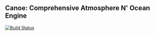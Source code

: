## Canoe: Comprehensive Atmosphere N' Ocean Engine

[![Build Status](https://github.com/chengcli/canoe/actions/workflows/build.yml/badge.svg)](https://github.com/chengcli/canoe/actions/workflows/build.yml)
